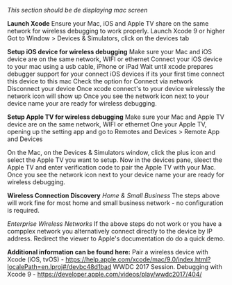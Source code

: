 *This section should be de displaying mac screen*

**Launch Xcode**
Ensure your Mac, iOS and Apple TV share on the same network for wireless debugging to work properly.
Launch Xcode 9 or higher
Got to Window > Devices & Simulators, click on the devices tab

**Setup iOS device for wireless debugging**
Make sure your Mac and iOS device are on the same network, WIFI or ethernet
Connect your iOS device to your mac using a usb cable, iPhone or iPad
Wait until xcode prepares debugger support for your connect iOS devices if its your first time connect this device to this mac
Check the option for Connect via network
Disconnect your device
Once xcode connect's to your device wirelessly the network icon will show up
Once you see the network icon next to your device name your are ready for wireless debugging.

**Setup Apple TV for wireless debugging**
Make sure your Mac and Apple TV device are on the same network, WIFI or ethernet
One your Apple TV, opening up the setting app and go to Remotes and Devices > Remote App and Devices

On the Mac, on the Devices & Simulators window, click the plus icon and select the Apple TV you want to setup.
Now in the devices pane, sleect the Apple TV and enter verification code to pair the Apple TV with your Mac.
Once you see the network icon next to your device name your are ready for wireless debugging.

**Wireless Connection Discovery**
*Home & Small Business*
The steps above will work fine for most home and small business network - no configuration is required.

*Enterprise Wireless Networks*
If the above steps do not work or you have a compplex network you alternatively connect directly to the device by IP address.  Redirect the viewer to Apple's documentation do do a quick demo.

**Additional information can be found here:**
Pair a wireless device with Xcode (iOS, tvOS) - https://help.apple.com/xcode/mac/9.0/index.html?localePath=en.lproj#/devbc48d1bad
WWDC 2017 Session. Debugging with Xcode 9 - https://developer.apple.com/videos/play/wwdc2017/404/
